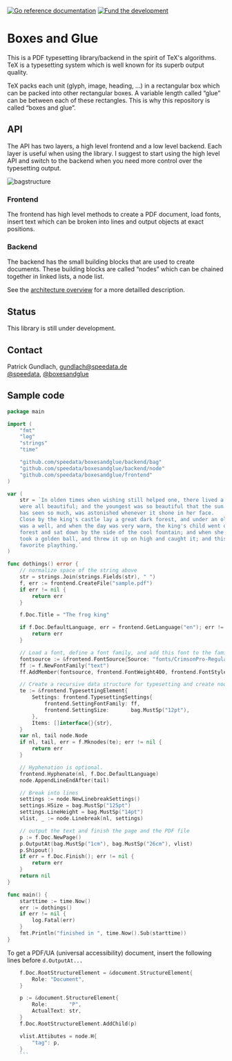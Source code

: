 [![Go reference documentation](https://img.shields.io/badge/doc-go%20reference-73FA79)](https://pkg.go.dev/github.com/speedata/boxesandglue)&nbsp;[![Fund the development](https://img.shields.io/badge/Sponsor-Fund%20development-yellow)](https://github.com/sponsors/speedata)

# Boxes and Glue

This is a PDF typesetting library/backend in the spirit of TeX's algorithms. TeX is a typesetting system which is well known for its superb output quality.

TeX packs each unit (glyph, image, heading, ...) in a rectangular box which can be packed into other rectangular boxes.
A variable length called “glue” can be between each of these rectangles.
This is why this repository is called “boxes and glue”.

## API

The API has two layers, a high level frontend and a low level backend. Each layer is useful when using the library. I suggest to start using the high level API and switch to the backend when you need more control over the typesetting output.


![bagstructure](https://user-images.githubusercontent.com/209434/150811091-1432ac91-ef3d-44be-9953-7556ce254874.png)

### Frontend

The frontend has high level methods to create a PDF document, load fonts, insert text which can be broken into lines and output objects at exact positions.

### Backend

The backend has the small building blocks that are used to create documents. These building blocks are called “nodes” which can be chained together in linked lists, a node list.

See the [architecture overview](https://github.com/speedata/boxesandglue/discussions/2) for a more detailled description.

## Status

This library is still under development.

## Contact

Patrick Gundlach, <gundlach@speedata.de><br>
[@speedata](https://twitter.com/speedata), [@boxesandglue](https://twitter.com/boxesandglue)

## Sample code

```go
package main

import (
	"fmt"
	"log"
	"strings"
	"time"

	"github.com/speedata/boxesandglue/backend/bag"
	"github.com/speedata/boxesandglue/backend/node"
	"github.com/speedata/boxesandglue/frontend"
)

var (
	str = `In olden times when wishing still helped one, there lived a king whose daughters
	were all beautiful; and the youngest was so beautiful that the sun itself, which
	has seen so much, was astonished whenever it shone in her face.
	Close by the king's castle lay a great dark forest, and under an old lime-tree in the forest
	was a well, and when the day was very warm, the king's child went out into the
	forest and sat down by the side of the cool fountain; and when she was bored she
	took a golden ball, and threw it up on high and caught it; and this ball was her
	favorite plaything.`
)

func dothings() error {
	// normalize space of the string above
	str = strings.Join(strings.Fields(str), " ")
	f, err := frontend.CreateFile("sample.pdf")
	if err != nil {
		return err
	}

	f.Doc.Title = "The frog king"

	if f.Doc.DefaultLanguage, err = frontend.GetLanguage("en"); err != nil {
		return err
	}

	// Load a font, define a font family, and add this font to the family.
	fontsource := &frontend.FontSource{Source: "fonts/CrimsonPro-Regular.ttf"}
	ff := f.NewFontFamily("text")
	ff.AddMember(fontsource, frontend.FontWeight400, frontend.FontStyleNormal)

	// Create a recursive data structure for typesetting and create nodes.
	te := &frontend.TypesettingElement{
		Settings: frontend.TypesettingSettings{
			frontend.SettingFontFamily: ff,
			frontend.SettingSize:       bag.MustSp("12pt"),
		},
		Items: []interface{}{str},
	}
	var nl, tail node.Node
	if nl, tail, err = f.Mknodes(te); err != nil {
		return err
	}

	// Hyphenation is optional.
	frontend.Hyphenate(nl, f.Doc.DefaultLanguage)
	node.AppendLineEndAfter(tail)

	// Break into lines
	settings := node.NewLinebreakSettings()
	settings.HSize = bag.MustSp("125pt")
	settings.LineHeight = bag.MustSp("14pt")
	vlist, _ := node.Linebreak(nl, settings)

	// output the text and finish the page and the PDF file
	p := f.Doc.NewPage()
	p.OutputAt(bag.MustSp("1cm"), bag.MustSp("26cm"), vlist)
	p.Shipout()
	if err = f.Doc.Finish(); err != nil {
		return err
	}
	return nil
}

func main() {
	starttime := time.Now()
	err := dothings()
	if err != nil {
		log.Fatal(err)
	}
	fmt.Println("finished in ", time.Now().Sub(starttime))
}
```


To get a PDF/UA (universal accessibility) document, insert the following lines before `d.OutputAt...`

```go
	f.Doc.RootStructureElement = &document.StructureElement{
		Role: "Document",
	}

	p := &document.StructureElement{
		Role:       "P",
		ActualText: str,
	}
	f.Doc.RootStructureElement.AddChild(p)

	vlist.Attibutes = node.H{
		"tag": p,
	}
	```
